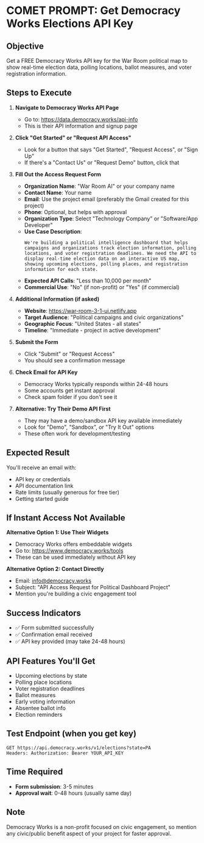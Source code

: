 # COMET PROMPT: Get Democracy Works Elections API Key

## Objective
Get a FREE Democracy Works API key for the War Room political map to show real-time election data, polling locations, ballot measures, and voter registration information.

## Steps to Execute

1. **Navigate to Democracy Works API Page**
   - Go to: https://data.democracy.works/api-info
   - This is their API information and signup page

2. **Click "Get Started" or "Request API Access"**
   - Look for a button that says "Get Started", "Request Access", or "Sign Up"
   - If there's a "Contact Us" or "Request Demo" button, click that

3. **Fill Out the Access Request Form**
   - **Organization Name**: "War Room AI" or your company name
   - **Contact Name**: Your name
   - **Email**: Use the project email (preferably the Gmail created for this project)
   - **Phone**: Optional, but helps with approval
   - **Organization Type**: Select "Technology Company" or "Software/App Developer"
   - **Use Case Description**: 
     ```
     We're building a political intelligence dashboard that helps campaigns and organizations track election information, polling locations, and voter registration deadlines. We need the API to display real-time election data on an interactive US map, showing upcoming elections, polling places, and registration information for each state.
     ```
   - **Expected API Calls**: "Less than 10,000 per month"
   - **Commercial Use**: "No" (if non-profit) or "Yes" (if commercial)

4. **Additional Information (if asked)**
   - **Website**: https://war-room-3-1-ui.netlify.app
   - **Target Audience**: "Political campaigns and civic organizations"
   - **Geographic Focus**: "United States - all states"
   - **Timeline**: "Immediate - project in active development"

5. **Submit the Form**
   - Click "Submit" or "Request Access"
   - You should see a confirmation message

6. **Check Email for API Key**
   - Democracy Works typically responds within 24-48 hours
   - Some accounts get instant approval
   - Check spam folder if you don't see it

7. **Alternative: Try Their Demo API First**
   - They may have a demo/sandbox API key available immediately
   - Look for "Demo", "Sandbox", or "Try It Out" options
   - These often work for development/testing

## Expected Result
You'll receive an email with:
- API key or credentials
- API documentation link
- Rate limits (usually generous for free tier)
- Getting started guide

## If Instant Access Not Available

**Alternative Option 1: Use Their Widgets**
- Democracy Works offers embeddable widgets
- Go to: https://www.democracy.works/tools
- These can be used immediately without API key

**Alternative Option 2: Contact Directly**
- Email: info@democracy.works
- Subject: "API Access Request for Political Dashboard Project"
- Mention you're building a civic engagement tool

## Success Indicators
- ✅ Form submitted successfully
- ✅ Confirmation email received
- ✅ API key provided (may take 24-48 hours)

## API Features You'll Get
- Upcoming elections by state
- Polling place locations
- Voter registration deadlines
- Ballot measures
- Early voting information
- Absentee ballot info
- Election reminders

## Test Endpoint (when you get key)
```
GET https://api.democracy.works/v1/elections?state=PA
Headers: Authorization: Bearer YOUR_API_KEY
```

## Time Required
- **Form submission**: 3-5 minutes
- **Approval wait**: 0-48 hours (usually same day)

## Note
Democracy Works is a non-profit focused on civic engagement, so mention any civic/public benefit aspect of your project for faster approval.